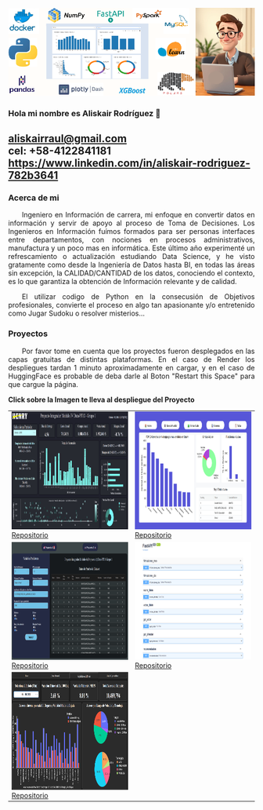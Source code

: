 <img src="assets/banner.png" alt="Banner"> <br>

### Hola mi nombre es Aliskair Rodríguez 👋
aliskairraul@gmail.com<br>
cel: +58-4122841181
https://www.linkedin.com/in/aliskair-rodriguez-782b3641
---

### Acerca de mi

<p style="text-align: justify; text-indent: 2em;">
Ingeniero en Información de carrera, mi enfoque en convertir datos en información y servir de apoyo al proceso de Toma de Decisiones. Los Ingenieros en Información fuímos formados para ser personas  interfaces entre departamentos, con nociones en procesos administrativos, manufactura y un poco mas en informática. Este último año experimenté un refrescamiento o actualización estudiando Data Science, y he visto gratamente como desde la Ingeniería de Datos hasta BI, en todas las áreas sin excepción, la CALIDAD/CANTIDAD de los datos, conociendo el contexto, es lo que garantiza la obtención de Información relevante y de calidad.
</p>
<p style="text-align: justify; text-indent: 2em;">
El utilizar codigo de Python en la consecusión de Objetivos profesionales, convierte el proceso en algo tan apasionante y/o entretenido como Jugar Sudoku o resolver misterios...
</p>


### Proyectos

<p style="text-align: justify; text-indent: 2em;">
Por favor tome en cuenta que los proyectos fueron desplegados en las capas gratuitas de distintas plataformas.  En el caso de Render los despliegues tardan 1 minuto aproximadamente en cargar, y en el caso de HuggingFace es probable de deba darle al Boton "Restart this Space" para que cargue la página.
</p>

**Click sobre la Imagen te lleva al despliegue del Proyecto**

<table>
  <tr>
    <td>
      <a href="http://aliskairraul.pythonanywhere.com/" target="_blank">
        <img src="assets/henry-mod_4.png" alt="Proyecto Mod 4" style="width:480px;height:240px;">
      </a>
      <br>
      <a href="https://github.com/aliskairraul/Bootcamp-Henry-Proyecto-Mod-4.git">Repositorio</a>
    </td>
    <td>
      <a href="https://huggingface.co/spaces/aliskairraul/aliskairraul-modulo-5" target="_blank">
        <img src="assets/henry-mod_5.png" alt="Proyecto Mod 5" style="width:480px;height:240px;">
      </a>
      <br>
      <a href="https://github.com/aliskairraul/Bootcamp-Henry-Proyecto-Mod_5.git">Repositorio</a>
    </td>
  </tr>
  <tr>
    <td>
      <a href="https://aliskairraul-mod-6.onrender.com/" target="_blank">
        <img src="assets/henry-mod_6.png" alt="Proyecto Mod 6" style="width:480px;height:240px;">
      </a>
      <br>
      <a href="https://github.com/aliskairraul/Bootcamp-Henry-Proyecto-Mod_6.git">Repositorio</a>
    </td>
    <td>
      <a href="https://primeraapirender.onrender.com/docs" target="_blank">
        <img src="assets/henry-lab_1.png" alt="Proyecto Lab 1" style="width:480px;height:240px;">
      </a>
      <br>
      <a href="https://github.com/aliskairraul/Bootcamp-Henry-Proyecto-Lab_1">Repositorio</a>
    </td>
  </tr>
  <tr>
    <td>
      <a href="https://huggingface.co/spaces/raulstudent/labs_2" target="_blank">
        <img src="assets/henry-lab_2.png" alt="Proyecto Lab 2" style="width:480px;height:240px;">
      </a>
      <br>
      <a href="https://github.com/aliskairraul/Bootcamp-Henry-Proyecto-Lab_2.git">Repositorio</a>
    </td>
  </tr>
</table>

<!--
**aliskairraul/aliskairraul** is a ✨ _special_ ✨ repository because its `README.md` (this file) appears on your GitHub profile.

Here are some ideas to get you started:

- 🔭 I’m currently working on ...
- 🌱 I’m currently learning ...
- 👯 I’m looking to collaborate on ...
- 🤔 I’m looking for help with ...
- 💬 Ask me about ...
- 📫 How to reach me: ...
- 😄 Pronouns: ...
- ⚡ Fun fact: ...
-    good luck
-->
